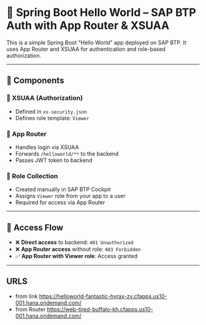 # 🚀 Spring Boot Hello World – SAP BTP Auth with App Router & XSUAA

This is a simple Spring Boot "Hello World" app deployed on SAP BTP. It uses App Router and XSUAA for authentication and role-based authorization.

---

## 🧩 Components


### 🔹 XSUAA (Authorization)
- Defined in `xs-security.json`
- Defines role template: `Viewer`

### 🔹 App Router
- Handles login via XSUAA
- Forwards `/helloworld/**` to the backend
- Passes JWT token to backend

### 🔹 Role Collection
- Created manually in SAP BTP Cockpit
- Assigns `Viewer` role from your app to a user
- Required for access via App Router

---

## 🔐 Access Flow

- ❌ **Direct access** to backend: `401 Unauthorized`
- ❌ **App Router access** without role: `403 Forbidden`
- ✅ **App Router with Viewer role**: Access granted

---

## URLS
 - from link https://helloworld-fantastic-hyrax-zv.cfapps.us10-001.hana.ondemand.com/
 - from Router  https://web-tired-buffalo-kh.cfapps.us10-001.hana.ondemand.com/
